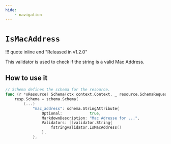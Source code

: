 ```yaml
---
hide:
    - navigation
---
```

# `IsMacAddress`

!!! quote inline end "Released in v1.2.0"

This validator is used to check if the string is a valid Mac Address.

## How to use it

```go
// Schema defines the schema for the resource.
func (r *xResource) Schema(ctx context.Context, _ resource.SchemaRequest, resp *resource.SchemaResponse) {
    resp.Schema = schema.Schema{
        (...)
            "mac_address": schema.StringAttribute{
                Optional:            true,
                MarkdownDescription: "Mac Adresse for ...",
                Validators: []validator.String{
                    fstringvalidator.IsMacAddress()
                },
            },
```
